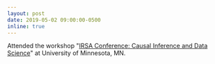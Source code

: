 ```yaml
---
layout: post
date: 2019-05-02 09:00:00-0500
inline: true
---
```


Attended the workshop "<u>IRSA Conference: Causal Inference and Data Science</u>" at University of Minnesota, MN.